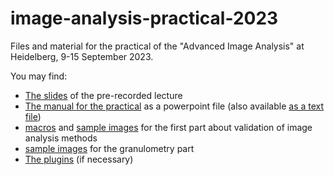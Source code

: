 # image-analysis-practical-2023

Files and material for the practical of the "Advanced Image Analysis" at Heidelberg, 9-15 September 2023.

You may find: 
* [The slides](slides/Image_Analysis_pptx) of the pre-recorded lecture
* [The manual for the practical](practical/manual/imageAnalysis-practical.pptx) as a powerpoint file (also available [as a text file](practical/manual/practical_image_analysis.pdf))
* [macros](practical/validation/macros) and [sample images](practical/validation/shapes) for the first part about validation of image analysis methods
* [sample images](practical/granulometry) for the granulometry part
* [The plugins](practical/plugins) (if necessary)

  
